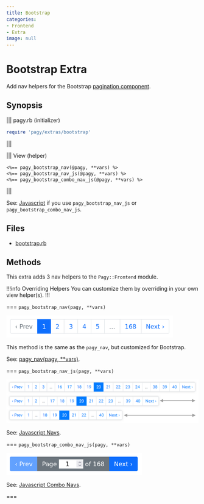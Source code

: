 ```yaml
---
title: Bootstrap
categories:
- Frontend
- Extra
image: null
---
```


# Bootstrap Extra

Add nav helpers for the Bootstrap [pagination component](https://getbootstrap.com/docs/4.1/components/pagination).

## Synopsis

||| pagy.rb (initializer)

```ruby
require 'pagy/extras/bootstrap'
```

|||

||| View (helper)

```erb
<%== pagy_bootstrap_nav(@pagy, **vars) %>
<%== pagy_bootstrap_nav_js(@pagy, **vars) %>
<%== pagy_bootstrap_combo_nav_js(@pagy, **vars) %>
```

|||

See: [Javascript](/docs/api/javascript.md) if you use `pagy_bootstrap_nav_js` or `pagy_bootstrap_combo_nav_js`.

## Files

- [bootstrap.rb](https://github.com/ddnexus/pagy/blob/master/lib/pagy/extras/bootstrap.rb)

## Methods

This extra adds 3 nav helpers to the `Pagy::Frontend` module.

!!!info Overriding Helpers
You can customize them by overriding in your own view helper(s).
!!!

=== `pagy_bootstrap_nav(pagy, **vars)`

![pagy_bootstrap_nav](/docs/assets/images/bootstrap_nav.png)

This method is the same as the `pagy_nav`, but customized for Bootstrap.

See: [pagy_nav(pagy, **vars)](/docs/api/frontend.md#pagy-nav-pagy-vars).

=== `pagy_bootstrap_nav_js(pagy, **vars)`

![bootstrap_nav_js: Responsive nav.](/docs/assets/images/bootstrap_nav_js.png)

See: [Javascript Navs](/docs/api/javascript/navs.md).

=== `pagy_bootstrap_combo_nav_js(pagy, **vars)`

![bootstrap_combo_nav_js](/docs/assets/images/bootstrap_combo_nav_js.png)

See: [Javascript Combo Navs](/docs/api/javascript/combo-navs.md).

===
